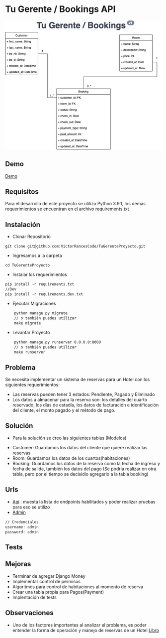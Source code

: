 # Tu Gerente / Bookings API

![TuGerenteHotel](https://github.com/VictorRancesCode/TuGerenteProyecto/raw/master/documents/hoteltugerente.png) 

## Demo
[Demo](https://tu-gerente-booking.herokuapp.com/api/)

## Requisitos
Para el desarrollo de este proyecto se utilizo Python 3.9.1, los demas requerimientos se encuentran en el archivo requirements.txt

## Instalación
* Clonar Repositorio
```
git clone git@github.com:VictorRancesCode/TuGerenteProyecto.git
```
* Ingresamos a la carpeta
```
cd TuGerenteProyecto
```
* Instalar los requerimientos
```
pip install -r requirements.txt
//Dev
pip install -r requirements.dev.txt
```
* Ejecutar Migraciones
```
    python manage.py migrate
    // o también puedes utilizar
    make migrate
```
* Levantar Proyecto
```
    python manage.py runserver 0.0.0.0:8000
    // o también puedes utilizar
    make runserver
```
## Problema
Se necesita implementar un sistema de reservas para un Hotel con los siguientes requerimientos:
*  Las reservas pueden tener 3 estados: Pendiente, Pagado y Eliminado
* Los datos a almacenar para la reserva son: los detalles del cuarto reservado, los días de estadía, los datos de facturación e identificación del cliente, el monto pagado y el método de pago.

## Solución
* Para la solución se creo las siguientes tablas (Modelos)
- Customer:  Guardamos los datos del cliente que quiere realizar las reservas
- Room: Guardamos los datos de los cuartos(habitaciones)
- Booking: Guardamos los datos de la reserva como la fecha de ingreso y fecha de salida, también los datos del pago (Se podria realizar en otra tabla, pero por el tiempo se decisidio agregarlo a la tabla booking)

## Urls
- [Api](https://tu-gerente-booking.herokuapp.com/api/) : muesta la lista de endpoints habilitados y poder realizar pruebas para eso se utilizo 
- [Admin](https://tu-gerente-booking.herokuapp.com/admin/) 
```
// Credenciales 
username: admin
password: admin
```

## Tests

## Mejoras
* Terminar de agregar Django Money
* Implementar control de permisos
* Algoritmos para control de habitaciones al momento de reserva
* Crear una tabla propia para Pagos(Payment)
* Implentación de tests

## Observaciones
* Uno de los factores importantes al analizar el problema, es poder entender la forma de operación y manejo de reservas de un Hotel [Libro](https://www.pearson.com/store/p/check-in-check-out-pearson-new-international-edition-managing-hotel-operations/P100000056832/9781292034355)